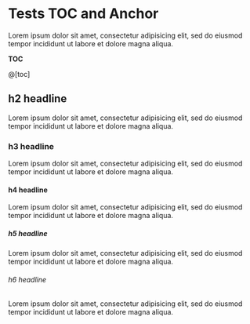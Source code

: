 # Tests TOC and Anchor

Lorem ipsum dolor sit amet, consectetur adipisicing elit, sed do eiusmod tempor incididunt ut labore et dolore magna aliqua.

**TOC**

@[toc]

## h2 headline

Lorem ipsum dolor sit amet, consectetur adipisicing elit, sed do eiusmod tempor incididunt ut labore et dolore magna aliqua.

### h3 headline

Lorem ipsum dolor sit amet, consectetur adipisicing elit, sed do eiusmod tempor incididunt ut labore et dolore magna aliqua.

#### h4 headline

Lorem ipsum dolor sit amet, consectetur adipisicing elit, sed do eiusmod tempor incididunt ut labore et dolore magna aliqua.

##### h5 headline

Lorem ipsum dolor sit amet, consectetur adipisicing elit, sed do eiusmod tempor incididunt ut labore et dolore magna aliqua.

###### h6 headline

Lorem ipsum dolor sit amet, consectetur adipisicing elit, sed do eiusmod tempor incididunt ut labore et dolore magna aliqua.
